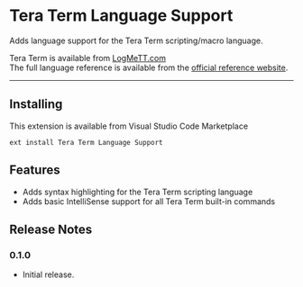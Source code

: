 # Tera Term Language Support

Adds language support for the Tera Term scripting/macro language.  

Tera Term is available from [LogMeTT.com](http://logmett.com/)  
The full language reference is available from the [official reference website](http://ttssh2.osdn.jp/manual/en/macro/index.html).  

-------------------------------------------------------------------------------
## Installing

This extension is available from Visual Studio Code Marketplace

`ext install Tera Term Language Support`

## Features

- Adds syntax highlighting for the Tera Term scripting language
- Adds basic IntelliSense support for all Tera Term built-in commands

## Release Notes

### 0.1.0
- Initial release.